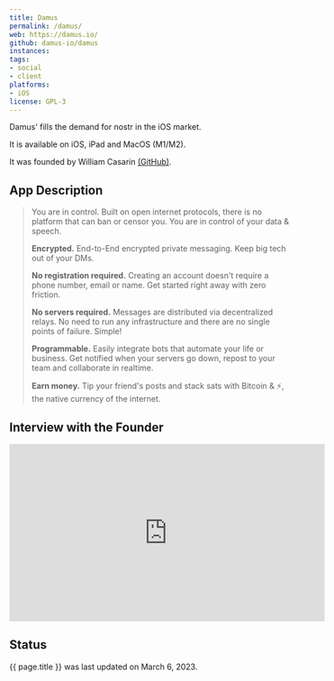```yaml
---
title: Damus
permalink: /damus/
web: https://damus.io/
github: damus-io/damus
instances:
tags:
- social
- client
platforms:
- iOS
license: GPL-3
---
```


Damus' fills the demand for nostr in the iOS market. 

It is available on iOS, iPad and MacOS (M1/M2). 

It was founded by William Casarin [(GitHub)](https://github.com/jb55). 

## App Description 

> You are in control. Built on open internet protocols, there is no platform that can ban or censor you. You are in control of your data & speech.
>
> **Encrypted.** End-to-End encrypted private messaging. Keep big tech out of your DMs.
> 
> **No registration required.** Creating an account doesn't require a phone number, email or name. Get started right away with zero friction.
>
> **No servers required.** Messages are distributed via decentralized relays. No need to run any infrastructure and there are no single points of failure. Simple!
> 
> **Programmable.** Easily integrate bots that automate your life or business. Get notified when your servers go down, repost to your team and collaborate in realtime.
> 
> **Earn money.** Tip your friend's posts and stack sats with Bitcoin & ⚡️, the native currency of the internet.

## Interview with the Founder 

<iframe width="560" height="315" src="https://www.youtube.com/embed/8GhEezzto4Y" title="YouTube video player" frameborder="0" allow="accelerometer; autoplay; clipboard-write; encrypted-media; gyroscope; picture-in-picture; web-share" allowfullscreen></iframe>

## Status 

{{ page.title }} was last updated on March 6, 2023.

